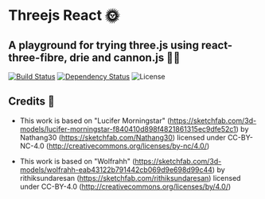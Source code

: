 # Threejs React 🌞

## A playground for trying three.js using react-three-fibre, drie and cannon.js 👨‍💻

[![Build Status](https://github.com/malay-satapathy/threejs_react/workflows/BuildTestDeploy/badge.svg)](https://github.com/malay-satapathy/threejs_react/actions)
[![Dependency Status](https://img.shields.io/david/malay-satapathy/threejs_react.svg)](https://david-dm.org/malay-satapathy/threejs_react)
![License](https://img.shields.io/github/license/malay-satapathy/threejs_react)

## Credits 🙏

- This work is based on "Lucifer Morningstar" (https://sketchfab.com/3d-models/lucifer-morningstar-f840410d898f4821861315ec9dfe52c1) by Nathang30 (https://sketchfab.com/Nathang30) licensed under CC-BY-NC-4.0 (http://creativecommons.org/licenses/by-nc/4.0/)

- This work is based on "Wolfrahh" (https://sketchfab.com/3d-models/wolfrahh-eab43122b791442cb069d9e698d99c44) by rithiksundaresan (https://sketchfab.com/rithiksundaresan) licensed under CC-BY-4.0 (http://creativecommons.org/licenses/by/4.0/)

